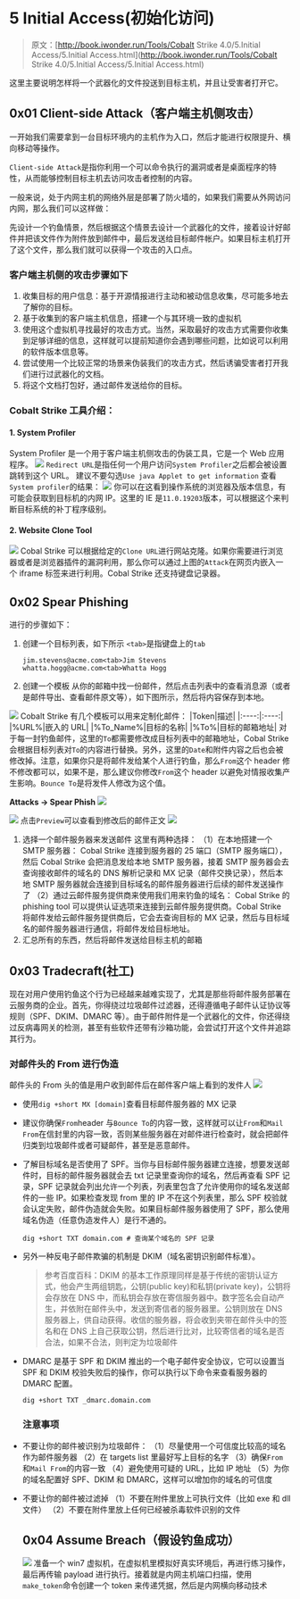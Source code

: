 # 5 Initial Access(初始化访问)

> 原文：[http://book.iwonder.run/Tools/Cobalt Strike 4.0/5.Initial Access/5.Initial Access.html](http://book.iwonder.run/Tools/Cobalt Strike 4.0/5.Initial Access/5.Initial Access.html)

这里主要说明怎样将一个武器化的文件投送到目标主机，并且让受害者打开它。

## 0x01 Client-side Attack（客户端主机侧攻击）

一开始我们需要拿到一台目标环境内的主机作为入口，然后才能进行权限提升、横向移动等操作。

`Client-side Attack`是指你利用一个可以命令执行的漏洞或者是桌面程序的特性，从而能够控制目标主机去访问攻击者控制的内容。

一般来说，处于内网主机的网络外层是部署了防火墙的，如果我们需要从外网访问内网，那么我们可以这样做：

先设计一个钓鱼情景，然后根据这个情景去设计一个武器化的文件，接着设计好邮件并把该文件作为附件放到邮件中，最后发送给目标邮件帐户。如果目标主机打开了这个文件，那么我们就可以获得一个攻击的入口点。

### 客户端主机侧的攻击步骤如下

1.  收集目标的用户信息：基于开源情报进行主动和被动信息收集，尽可能多地去了解你的目标。
2.  基于收集到的客户端主机信息，搭建一个与其环境一致的虚拟机
3.  使用这个虚拟机寻找最好的攻击方式。当然，采取最好的攻击方式需要你收集到足够详细的信息，这样就可以提前知道你会遇到哪些问题，比如说可以利用的软件版本信息等。
4.  尝试使用一个比较正常的场景来伪装我们的攻击方式，然后诱骗受害者打开我们进行过武器化的文档。
5.  将这个文档打包好，通过邮件发送给你的目标。

### Cobalt Strike 工具介绍：

#### 1\. System Profiler

System Profiler 是一个用于客户端主机侧攻击的伪装工具，它是一个 Web 应用程序。
![](img/0de4195fcace87755cbd29ffd898b469.png)
`Redirect URL`是指任何一个用户访问`System Profiler`之后都会被设置跳转到这个 URL。
建议不要勾选`Use java Applet to get information`
查看`System profiler`的结果：
![](img/261bbf441e8014075ea7f623a0b83d8f.png)
你可以在这看到操作系统的浏览器及版本信息，有可能会获取到目标机的内网 IP。这里的 IE 是`11.0.19203`版本，可以根据这个来判断目标系统的补丁程序级别。

#### 2\. Website Clone Tool

![](img/b1b5bb057e78e8764a19ea47c5ec6f03.png)
Cobal Strike 可以根据给定的`Clone URL`进行网站克隆。如果你需要进行浏览器或者是浏览器插件的漏洞利用，那么你可以通过上图的`Attack`在网页内嵌入一个 iframe 标签来进行利用。Cobal Strike 还支持键盘记录器。

## 0x02 Spear Phishing

进行的步骤如下：

1.  创建一个目标列表，如下所示
    `<tab>`是指键盘上的`tab`

    ```
    jim.stevens@acme.com<tab>Jim Stevens  
    whatta.hogg@acme.com<tab>Whatta Hogg 
    ```

2.  创建一个模板 从你的邮箱中找一份邮件，然后点击列表中的查看消息源（或者是邮件导出、查看邮件原文等），如下图所示，然后将内容保存到本地。

![](img/0f3752fdb9eb56c8bc12ca6366eed474.png)
Cobalt Strike 有几个模板可以用来定制化邮件： |Token|描述| |:----:|:----:| |%URL%|嵌入的 URL| |%To_Name%|目标的名称| |%To%|目标的邮箱地址| 对于每一封钓鱼邮件，这里的`To`都需要修改成目标列表中的邮箱地址，Cobal Strike 会根据目标列表对`To`的内容进行替换。另外，这里的`Date`和附件内容之后也会被修改掉。注意，如果你只是将邮件发给某个人进行钓鱼，那么`From`这个 header 修不修改都可以，如果不是，那么建议你修改`From`这个 header 以避免对情报收集产生影响。`Bounce To`是将发件人修改为这个值。

**Attacks -> Spear Phish** ![](img/1ba1c9549963b77301cd393522a569f0.png)

![](img/1bc7067fc15b8eaaa165e30d4edf910b.png)
点击`Preview`可以查看到修改后的邮件正文
![](img/4adc576a68560905ef982e044a9e8fd2.png)

1.  选择一个邮件服务器来发送邮件
    这里有两种选择：
    （1）在本地搭建一个 SMTP 服务器：
    Cobal Strike 连接到服务器的 25 端口（SMTP 服务端口），然后 Cobal Strike 会把消息发给本地 SMTP 服务器，接着 SMTP 服务器会去查询接收邮件的域名的 DNS 解析记录和 MX 记录（邮件交换记录），然后本地 SMTP 服务器就会连接到目标域名的邮件服务器进行后续的邮件发送操作了
    （2）通过云邮件服务提供商来使用我们用来钓鱼的域名：
    Cobal Strike 的 phishing tool 可以提供认证选项来连接到云邮件服务提供商。Cobal Strike 将邮件发给云邮件服务提供商后，它会去查询目标的 MX 记录，然后与目标域名的邮件服务器进行通信，将邮件发给目标地址。
2.  汇总所有的东西，然后将邮件发送给目标主机的邮箱

## 0x03 Tradecraft(社工)

现在对用户使用钓鱼这个行为已经越来越难实现了，尤其是那些将邮件服务部署在云服务商的企业。首先，你得绕过垃圾邮件过滤器，还得遵循电子邮件认证协议等规则（SPF、DKIM、DMARC 等）。由于邮件附件是一个武器化的文件，你还得绕过反病毒网关的检测，甚至有些软件还带有沙箱功能，会尝试打开这个文件并追踪其行为。

### 对邮件头的 From 进行伪造

邮件头的 From 头的值是用户收到邮件后在邮件客户端上看到的发件人
![](img/2c1df64ca8bd62f667e67d3ec7c83d95.png)

*   使用`dig +short MX [domain]`查看目标邮件服务器的 MX 记录
*   建议你确保`From`header 与`Bounce To`的内容一致，这样就可以让`From`和`Mail From`在信封里的内容一致，否则某些服务器在对邮件进行检查时，就会把邮件归类到垃圾邮件或者可疑邮件，甚至是恶意邮件。
*   了解目标域名是否使用了 SPF。当你与目标邮件服务器建立连接，想要发送邮件时，目标的邮件服务器就会去 txt 记录里查询你的域名，然后再查看 SPF 记录，SPF 记录就会列出允许一个列表，列表里包含了允许使用你的域名发送邮件的一些 IP。如果检查发现 from 里的 IP 不在这个列表里，那么 SPF 校验就会认定失败，邮件伪造就会失败。如果目标邮件服务器使用了 SPF，那么使用域名伪造（任意伪造发件人）是行不通的。

    ```
    dig +short TXT domain.com # 查询某个域名的 SPF 记录 
    ```

*   另外一种反电子邮件欺骗的机制是 DKIM（域名密钥识别邮件标准）。

    > 参考百度百科：DKIM 的基本工作原理同样是基于传统的密钥认证方式，他会产生两组钥匙，公钥(public key)和私钥(private key)，公钥将会存放在 DNS 中，而私钥会存放在寄信服务器中。数字签名会自动产生，并依附在邮件头中，发送到寄信者的服务器里。公钥则放在 DNS 服务器上，供自动获得。收信的服务器，将会收到夹带在邮件头中的签名和在 DNS 上自己获取公钥，然后进行比对，比较寄信者的域名是否合法，如果不合法，则判定为垃圾邮件

*   DMARC 是基于 SPF 和 DKIM 推出的一个电子邮件安全协议，它可以设置当 SPF 和 DKIM 校验失败后的操作，你可以执行以下命令来查看服务器的 DMARC 配置。

    ```
    dig +short TXT _dmarc.domain.com 
    ```

    ### 注意事项

*   不要让你的邮件被识别为垃圾邮件：
    （1）尽量使用一个可信度比较高的域名作为邮件服务器
    （2）在 targets list 里最好写上目标的名字
    （3）确保`From`和`Mail From`的内容一致
    （4）避免使用可疑的 URL，比如 IP 地址
    （5）为你的域名配置好 SPF、DKIM 和 DMARC，这样可以增加你的域名的可信度
*   不要让你的邮件被过滤掉
    （1）不要在附件里放上可执行文件（比如 exe 和 dll 文件）
    （2）不要在附件里放上任何已经被杀毒软件识别的文件

    ## 0x04 Assume Breach（假设钓鱼成功）

    ![](img/a79465fc59fde9a5ded97e67e6b47551.png)
    准备一个 win7 虚拟机，在虚拟机里模拟好真实环境后，再进行练习操作，最后再传输 payload 进行执行。接着就是内网主机端口扫描，使用`make_token`命令创建一个 token 来传递凭据，然后是内网横向移动技术


